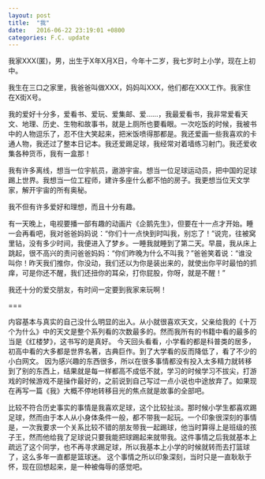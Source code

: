 ```yaml
---
layout: post
title:  "我"
date:   2016-06-22 23:19:01 +0800
categories: F.C. update
---
```

我家XXX(匿)，男，出生于X年X月X日，今年十二岁，我七岁时上小学，现在上初中。

我生在三口之家里，我爸爸叫做XXX，妈妈叫XXX，他们都在XXX工作。我家住在X街X号。

我的爱好十分多，爱看书、爱玩、爱集邮、爱……，我最爱看书，我非常爱看天文、地理、历史、生物和故事书，就是上厕所也要看眼。一次吃饭的时候，我被书中的人物逗乐了，忍不住大笑起来，把米饭喷得那都是。我还爱画一些我喜欢的卡通人物，我还过了整本日记本。我还爱踢足球，我经常对着墙练习射门。我还爱收集各种货币，我有一盒那！

我有许多离线，想当一位宇航员，遨游宇宙。想当一位足球运动员，把中国的足球踢上世界。我想当一位工程师，建许多座什么都不怕的房子。我更想当位天文学家，解开宇宙的所有奥秘。

我不但有许多爱好和理想，而且十分有趣。

有一天晚上，电视要播一部有趣的动画片《企鹅先生》，但要在十一点才开始。睡一会再看吧，我对爸爸妈妈说：“你们十一点快到时叫我，别忘了！”说完，往被窝里钻，没有多少时间，我便进入了梦乡。一睡我就睡到了第二天。早晨，我从床上跳起，很不高兴的责问爸爸妈妈：“你们昨晚为什么不叫我？”爸爸笑着说：“谁没叫你！昨天我们推你，你没动，我们还以为你是装出来的，就使出你平时最怕的抓痒，可是你还不醒，我们还扭你的耳朵，打你屁股，你呀，就是不醒！”

我还十分的爱交朋友，有时间一定要到我家来玩啊！

===

内容基本与真实的自己没什么明显的出入。从小就很喜欢天文，父亲给我的《十万个为什么》中的天文是整个系列看的次数最多的。然而我所有的书籍中看的最多的当是《红楼梦》，这书写的是真好。
今天回头看看，小学看的都是科普类的居多，初高中看的大多都是世界名著，古典巨作。到了大学看的反而降低了，看了不少的小白网文。
因为感兴趣的东西很多，所以在很多事情都没有投入太多精力就转移到了别的东西上，结果就是每一样都高不成低不就，学习的时候学习不拔尖，打游戏的时候游戏不是操作最好的，之前说到自己写过一点小说也中途放弃了。如果现在再写一篇《我》大概不停地转移目光的焦点就是故事的全部吧。

比较不符合历史事实的事情是我喜欢足球，这个比较扯淡。那时候小学生都喜欢踢足球，然而由于本人从小身体条件一般，都不带我一起玩。一个印象很深刻的事情是，一次我要求一个关系比较不错的朋友带我一起踢球，他当时算得上是班级的孩子王，然而他给我了足球说只要我能把球踢起来就带我。这件事情之后我就基本上疏远了这个同学，也不再寻求踢足球，所以我基本上小学的时候就转而去打篮球了，这么多年一直都是篮球迷。
这个事情之所以印象深刻，当时只是一直耿耿于怀，现在回想起来，是一种被侮辱的感觉吧。
